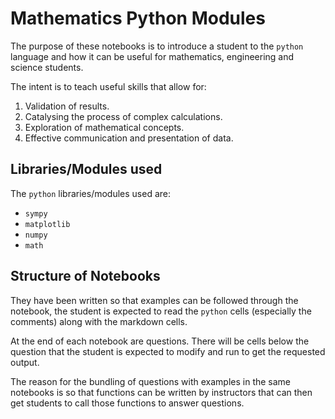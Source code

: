 # Mathematics Python Modules

The purpose of these notebooks is to introduce a student to the `python` language and how it can be useful for mathematics, engineering and science students.

The intent is to teach useful skills that allow for:

1. Validation of results.
2. Catalysing the process of complex calculations.
3. Exploration of mathematical concepts.
4. Effective communication and presentation of data.


## Libraries/Modules used

The `python` libraries/modules used are:

* `sympy`
* `matplotlib`
* `numpy`
* `math`


## Structure of Notebooks

They have been written so that examples can be followed through the notebook, the student is expected to read the `python` cells (especially the comments) along with the markdown cells. 

At the end of each notebook are questions. There will be cells below the question that the student is expected to modify and run to get the requested output.

The reason for the bundling of questions with examples in the same notebooks is so that functions can be written by instructors that can then get students to call those functions to answer questions.

